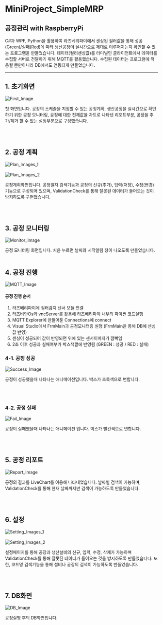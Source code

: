 # MiniProject_SimpleMRP

## 공정관리 with RaspberryPi
C#과 WPF, Python을 활용하여 라즈베리파이에서 센싱된 컬러값을 통해 성공(Green)/실패(Red)에 따라 생산공정이 실시간으로 제대로 이루어지는지 확인할 수 있는 프로그램을 만들었습니다.
데이터(컬러센싱값)를 터미널인 클라이언트에서 데이터를 수집할 서버로 전달하기 위해 MQTT를 활용했습니다. 수집된 데이터는 프로그램에 적용될 뿐만아니라 DB에서도 연동되게 만들었습니다.


-------------------------------
## 1. 초기화면

![First_Image](https://github.com/zizi0308/MiniProject_SimpleMRP/blob/main/images/%EC%B4%88%EA%B8%B0%ED%99%94%EB%A9%B4.png)

첫 화면입니다. 공장의 스케줄을 지정할 수 있는 공정계획, 생산공정을 실시간으로 확인하기 위한 공정 모니터링, 공정에 대한 전체값을 차트로 나타낸 리포트부분, 공장을 추가/제거 할 수 있는 설정부분으로 구성했습니다. 

</br>
</br>


## 2. 공정 계획

![Plan_Images_1](https://github.com/zizi0308/MiniProject_SimpleMRP/blob/main/images/%EC%8A%A4%EC%BC%80%EC%A4%84%EC%9E%85%EB%A0%A5.gif)</br></br>
![Plan_Images_2](https://github.com/zizi0308/MiniProject_SimpleMRP/blob/main/images/%EC%8A%A4%EC%BC%80%EC%A4%84_%EC%9E%85%EB%A0%A5%EA%B2%BD%EA%B3%A0.gif)

공정계획화면입니다. 공정일자 검색기능과 공정의 신규(추가), 입력(저장), 수정(변경)기능으로 구성되어 있으며, ValidationCheck를 통해 잘못된 데이터가 들어오는 것이 방지하도록 구현했습니다.

</br>
</br>

## 3. 공정 모니터링

![Monitor_Image](https://github.com/zizi0308/MiniProject_SimpleMRP/blob/main/images/%EA%B3%B5%EC%A0%95%EC%8B%9C%EC%9E%91%EC%95%8C%EB%A6%BC.png)

공정 모니터링 화면입니다. 처음 누르면 날짜와 시작알림 창이 나오도록 만들었습니다.
</br>
</br>

## 4. 공정 진행

![MQTT_Image](https://github.com/zizi0308/MiniProject_SimpleMRP/blob/main/images/mqtt.gif)

#### 공정 진행 순서</br>
1. 라즈베리파이에 컬러감지 센서 모듈 연결
2. 라즈비안Os와 vncServer를 활용해 라즈베리파이 내부의 파이썬 코드실행 
3. MQTT Explorer에 만들어둔 Connections에 connect
4. Visual Studio에서 FrmMain과 공정모니터링 실행 (FrmMain을 통해 DB에 센싱값 반영)
5. 센싱이 성공되어 값이 반영되면 위에 있는 센서이미지가 깜빡임
6. 2초 이후 성공과 실패여부가 박스색깔에 반영됨 (GREEN : 성공 / RED : 실패)

### 4-1. 공정 성공

![Success_Image](https://github.com/zizi0308/MiniProject_SimpleMRP/blob/main/images/%ED%94%84%EB%A1%9C%EC%84%B8%EC%8A%A4_%EC%84%B1%EA%B3%B5.gif)

공정이 성공했을때 나타나는 애니메이션입니다. 박스가 초록색으로 변합니다. 

</br>
</br>

### 4-2. 공정 실패

![Fail_Image](https://github.com/zizi0308/MiniProject_SimpleMRP/blob/main/images/%ED%94%84%EB%A1%9C%EC%84%B8%EC%8A%A4_%EC%8B%A4%ED%8C%A8.gif)

공정이 실패했을때 나타나는 애니메이션 입니다. 박스가 빨간색으로 변합니다.

</br>
</br>

## 5. 공정 리포트

![Report_Image](https://github.com/zizi0308/MiniProject_SimpleMRP/blob/main/images/%EB%A6%AC%ED%8F%AC%ED%8A%B8_%EB%B7%B0.png)

공정의 결과를 LiveChart를 이용해 나타내었습니다. 날짜별 검색이 가능하며, ValidationCheck를 통해 현재 날짜까지만 검색이 가능하도록 만들었습니다. 

</br>
</br>

## 6. 설정

![Setting_Images_1](https://github.com/zizi0308/MiniProject_SimpleMRP/blob/main/images/%EC%84%A4%EC%A0%95%EC%9E%85%EB%A0%A5%EB%B0%8F%EC%82%AD%EC%A0%9C.gif)</br></br>
![Setting_Images_2](https://github.com/zizi0308/MiniProject_SimpleMRP/blob/main/images/%EC%84%A4%EC%A0%95_%EC%9E%85%EB%A0%A5%EA%B2%BD%EA%B3%A0.gif)


설정페이지를 통해 공장과 생산설비의 신규, 입력, 수정, 삭제가 가능하며 ValidationCheck를 통해 잘못된 데이터가 들어오는 것을 방지하도록 만들었습니다. 또한, 코드명 검색기능을 통해 설비나 공장의 검색이 가능하도록 만들었습니다.

</br>
</br>

## 7. DB화면

![DB_Image](https://github.com/zizi0308/MiniProject_SimpleMRP/blob/main/images/DB%ED%99%94%EB%A9%B4%EA%B2%B0%EA%B3%BC.png)

공정실행 후의 DB화면입니다.

</br>
</br>





